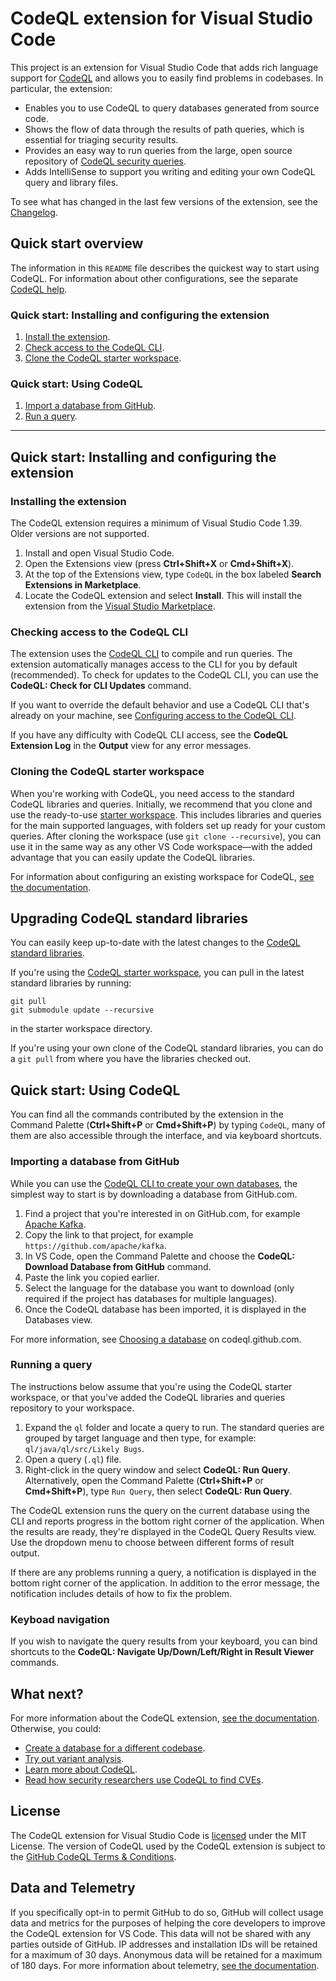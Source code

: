 # CodeQL extension for Visual Studio Code

This project is an extension for Visual Studio Code that adds rich language support for [CodeQL](https://codeql.github.com/docs/) and allows you to easily find problems in codebases. In particular, the extension:

- Enables you to use CodeQL to query databases generated from source code.
- Shows the flow of data through the results of path queries, which is essential for triaging security results.
- Provides an easy way to run queries from the large, open source repository of [CodeQL security queries](https://github.com/github/codeql).
- Adds IntelliSense to support you writing and editing your own CodeQL query and library files.

To see what has changed in the last few versions of the extension, see the [Changelog](https://github.com/github/vscode-codeql/blob/main/extensions/ql-vscode/CHANGELOG.md).

## Quick start overview

The information in this `README` file describes the quickest way to start using CodeQL.
For information about other configurations, see the separate [CodeQL help](https://codeql.github.com/docs/codeql-for-visual-studio-code/).

### Quick start: Installing and configuring the extension

1. [Install the extension](#installing-the-extension).
1. [Check access to the CodeQL CLI](#checking-access-to-the-codeql-cli).
1. [Clone the CodeQL starter workspace](#cloning-the-codeql-starter-workspace).

### Quick start: Using CodeQL

1. [Import a database from GitHub](#importing-a-database-from-github).
1. [Run a query](#running-a-query).

---

## Quick start: Installing and configuring the extension

### Installing the extension

The CodeQL extension requires a minimum of Visual Studio Code 1.39. Older versions are not supported.

1. Install and open Visual Studio Code.
1. Open the Extensions view (press **Ctrl+Shift+X** or **Cmd+Shift+X**).
1. At the top of the Extensions view, type `CodeQL` in the box labeled **Search Extensions in Marketplace**.
1. Locate the CodeQL extension and select **Install**. This will install the extension from the [Visual Studio Marketplace](https://marketplace.visualstudio.com/items?itemName=github.vscode-codeql).

### Checking access to the CodeQL CLI

The extension uses the [CodeQL CLI](https://codeql.github.com/docs/codeql-cli/) to compile and run queries. The extension automatically manages access to the CLI for you by default (recommended). To check for updates to the CodeQL CLI, you can use the **CodeQL: Check for CLI Updates** command.

If you want to override the default behavior and use a CodeQL CLI that's already on your machine, see [Configuring access to the CodeQL CLI](https://codeql.github.com/docs/codeql-for-visual-studio-code/setting-up-codeql-in-visual-studio-code/#configuring-access-to-the-codeql-cli).

If you have any difficulty with CodeQL CLI access, see the **CodeQL Extension Log** in the **Output** view for any error messages.

### Cloning the CodeQL starter workspace

When you're working with CodeQL, you need access to the standard CodeQL libraries and queries.
Initially, we recommend that you clone and use the ready-to-use [starter workspace](https://github.com/github/vscode-codeql-starter/).
This includes libraries and queries for the main supported languages, with folders set up ready for your custom queries. After cloning the workspace (use `git clone --recursive`), you can use it in the same way as any other VS Code workspace—with the added advantage that you can easily update the CodeQL libraries.

For information about configuring an existing workspace for CodeQL, [see the documentation](https://codeql.github.com/docs/codeql-for-visual-studio-code/setting-up-codeql-in-visual-studio-code/#updating-an-existing-workspace-for-codeql).

## Upgrading CodeQL standard libraries

You can easily keep up-to-date with the latest changes to the [CodeQL standard libraries](https://github.com/github/codeql).

If you're using the [CodeQL starter workspace](https://github.com/github/vscode-codeql-starter/), you can pull in the latest standard libraries by running:

```shell
git pull
git submodule update --recursive
```

in the starter workspace directory.

If you're using your own clone of the CodeQL standard libraries, you can do a `git pull` from where you have the libraries checked out.

## Quick start: Using CodeQL

You can find all the commands contributed by the extension in the Command Palette (**Ctrl+Shift+P** or **Cmd+Shift+P**) by typing `CodeQL`, many of them are also accessible through the interface, and via keyboard shortcuts.

### Importing a database from GitHub

While you can use the [CodeQL CLI to create your own databases](https://codeql.github.com/docs/codeql-cli/creating-codeql-databases/), the simplest way to start is by downloading a database from GitHub.com.

1. Find a project that you're interested in on GitHub.com, for example [Apache Kafka](https://github.com/apache/kafka).
1. Copy the link to that project, for example `https://github.com/apache/kafka`.
1. In VS Code, open the Command Palette and choose the **CodeQL: Download Database from GitHub** command.
1. Paste the link you copied earlier.
1. Select the language for the database you want to download (only required if the project has databases for multiple languages).
1. Once the CodeQL database has been imported, it is displayed in the Databases view.

For more information, see [Choosing a database](https://codeql.github.com/docs/codeql-for-visual-studio-code/analyzing-your-projects/#choosing-a-database) on codeql.github.com.

### Running a query

The instructions below assume that you're using the CodeQL starter workspace, or that you've added the CodeQL libraries and queries repository to your workspace.

1. Expand the `ql` folder and locate a query to run. The standard queries are grouped by target language and then type, for example: `ql/java/ql/src/Likely Bugs`.
1. Open a query (`.ql`) file.
1. Right-click in the query window and select **CodeQL: Run Query**. Alternatively, open the Command Palette (**Ctrl+Shift+P** or **Cmd+Shift+P**), type `Run Query`, then select **CodeQL: Run Query**.

The CodeQL extension runs the query on the current database using the CLI and reports progress in the bottom right corner of the application.
When the results are ready, they're displayed in the CodeQL Query Results view. Use the dropdown menu to choose between different forms of result output.

If there are any problems running a query, a notification is displayed in the bottom right corner of the application. In addition to the error message, the notification includes details of how to fix the problem.

### Keyboad navigation

If you wish to navigate the query results from your keyboard, you can bind shortcuts to the **CodeQL: Navigate Up/Down/Left/Right in Result Viewer** commands.

## What next?

For more information about the CodeQL extension, [see the documentation](https://codeql.github.com/docs/codeql-for-visual-studio-code/). Otherwise, you could:

- [Create a database for a different codebase](https://codeql.github.com/docs/codeql-cli/creating-codeql-databases/).
- [Try out variant analysis](https://help.semmle.com/QL/learn-ql/ql-training.html).
- [Learn more about CodeQL](https://codeql.github.com/docs/).
- [Read how security researchers use CodeQL to find CVEs](https://securitylab.github.com/research).

## License

The CodeQL extension for Visual Studio Code is [licensed](LICENSE.md) under the MIT License. The version of CodeQL used by the CodeQL extension is subject to the [GitHub CodeQL Terms & Conditions](https://securitylab.github.com/tools/codeql/license).

## Data and Telemetry

If you specifically opt-in to permit GitHub to do so, GitHub will collect usage data and metrics for the purposes of helping the core developers to improve the CodeQL extension for VS Code. This data will not be shared with any parties outside of GitHub. IP addresses and installation IDs will be retained for a maximum of 30 days. Anonymous data will be retained for a maximum of 180 days. For more information about telemetry, [see the documentation](https://codeql.github.com/docs/codeql-for-visual-studio-code/about-telemetry-in-codeql-for-visual-studio-code).
